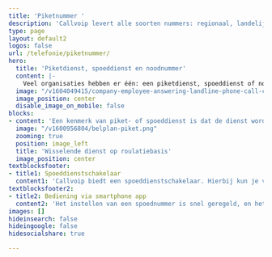```yaml
---
title: 'Piketnummer '
description: 'Callvoip levert alle soorten nummers: regionaal, landelijk, service of internationaal.'
type: page
layout: default2
logos: false
url: /telefonie/piketnummer/
hero:
  title: 'Piketdienst, spoeddienst en noodnummer'
  content: |-
    Veel organisaties hebben er één: een piketdienst, spoeddienst of noodnummer. Zo’n nummer biedt klanten de mogelijkheid om een medewerker aan de lijn te krijgen ingeval van calamiteiten en andere onvoorziene situaties, bijvoorbeeld buiten werktijd. Callvoip biedt ongekende tools om dit type nummer eenvoudig flexibel in te richten.
  image: "/v1604049415/company-employee-answering-landline-phone-call-corporate-job-talking-manager-office-cord-telephone-line-having-remote-conversation-with-phone-number-work-business-call_hipcte.jpg"
  image_position: center
  disable_image_on_mobile: false
blocks:
- content: 'Een kenmerk van piket- of spoeddienst is dat de dienst wordt ingevuld door verschillende collega’s die op wisselende roulatiebasis worden ingepland. Vaak hebben deze mensen dienst met hun eigen mobiele nummer.<br>Dit vereist een telefoonsysteem:<ul><li>waarin je gemakkelijk nummers kunt toevoegen</li><li>waar je snel mensen kunt in- en uitschakelen</li><li>waarin verschillende spoeddiensten elkaar niet in de weg zitten</li><li>waarin meerdere mensen moeten kunnen zien wat er is ingesteld</li></ul>De Callvoip oplossing blinkt uit in haar flexibiliteit om een piket- en spoeddienstnummer in te regelen én te bedienen, zodat de juiste mensen op de juiste momenten dienst hebben.'
  image: "/v1600956804/belplan-piket.png"
  zooming: true
  position: image_left
  title: 'Wisselende dienst op roulatiebasis'
  image_position: center
textblocksfooter:
- title1: Spoeddienstschakelaar
  content1: 'Callvoip biedt een spoeddienstschakelaar. Hierbij kun je verschillende medewerkers in één groep plaatsen. Binnen deze groep is er maximaal één medewerker actief. De overige medewerkers staan automatisch op inactief. Je kunt meerdere groepen maken zodat je ook een gelaagde bereikbaarheid hebt. Er zijn veel handige tools om de bereikbaarheid van een spoednummer te optimaliseren. Denk bv aan:<ul><li>een emailnotificatie van elk inkomend gesprek en/of gemist gesprek</li><li>gelaagde doorschakeling naar meerdere (mobiele) nummer</li><il>externe doorschakeling</li><li>voicemail</li></ul>'
textblocksfooter2:
- title2: Bediening via smartphone app
  content2: 'Het instellen van een spoednummer is snel geregeld, en het bedienen ervan is nóg eenvoudiger. Met de gratis smartphone app van ons systeem kunnen de geselecteerde personen zien wie er dienst heeft en de diensten met éen klik veranderen. Zijn er meerdere bedieners, dan ziet iedereen realtime wie er dienst heeft. Moet er snel iets worden gewijzigd? Dan doe je dat dus met één klik vanaf je eigen smartphone.'
images: []
hideinsearch: false
hideingoogle: false
hidesocialshare: true

---
```


